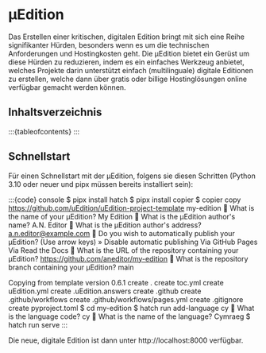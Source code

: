 # μEdition

Das Erstellen einer kritischen, digitalen Edition bringt mit sich eine Reihe signifikanter Hürden, besonders wenn es um
die technischen Anforderungen und Hostingkosten geht. Die μEdition bietet ein Gerüst um diese Hürden zu reduzieren, indem
es ein einfaches Werkzeug anbietet, welches Projekte darin unterstützt einfach (multilinguale) digitale Editionen zu
erstellen, welche dann über gratis oder billige Hostinglösungen online verfügbar gemacht werden können.

## Inhaltsverzeichnis

:::{tableofcontents}
:::

## Schnellstart

Für einen Schnellstart mit der μEdition, folgens sie diesen Schritten (Python 3.10 oder neuer und pipx müssen bereits installiert sein):

:::{code} console
$ pipx install hatch
$ pipx install copier
$ copier copy https://github.com/uEdition/uEdition-project-template my-edition
🎤 What is the name of your μEdition?
   My Edition
🎤 What is the μEdition author's name?
   A.N. Editor
🎤 What is the μEdition author's address?
   a.n.editor@example.com
🎤 Do you wish to automatically publish your μEdition?
   (Use arrow keys)
 » Disable automatic publishing
   Via GitHub Pages
   Via Read the Docs
🎤 What is the URL of the repository containing your μEdition?
   https://github.com/aneditor/my-edition
🎤 What is the repository branch containing your μEdition?
   main

Copying from template version 0.6.1
    create  .
    create  toc.yml
    create  uEdition.yml
    create  .uEdition.answers
    create  .github
    create  .github/workflows
    create  .github/workflows/pages.yml
    create  .gitignore
    create  pyproject.toml
$ cd my-edition
$ hatch run add-language cy
🎤 What is the language code?
   cy
🎤 What is the name of the language?
   Cymraeg
$ hatch run serve
:::

Die neue, digitale Edition ist dann unter http://localhost:8000 verfügbar.
